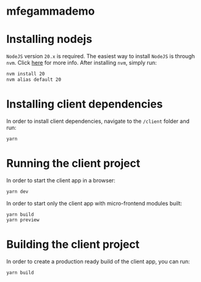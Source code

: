 # mfegammademo

# Installing nodejs

`NodeJS` version `20.x` is required. The easiest way to install `NodeJS` is through `nvm`. Click [here](https://github.com/nvm-sh/nvm?tab=readme-ov-file#installing-and-updating) for more info. After installing `nvm`, simply run:

```sh
nvm install 20
nvm alias default 20
```

# Installing client dependencies

In order to install client dependencies, navigate to the `/client` folder and run:

```sh
yarn
```

# Running the client project

In order to start the client app in a browser:

```sh
yarn dev
```

In order to start only the client app with micro-frontend modules built:

```sh
yarn build
yarn preview
```

# Building the client project

In order to create a production ready build of the client app, you can run:

```sh
yarn build
```

